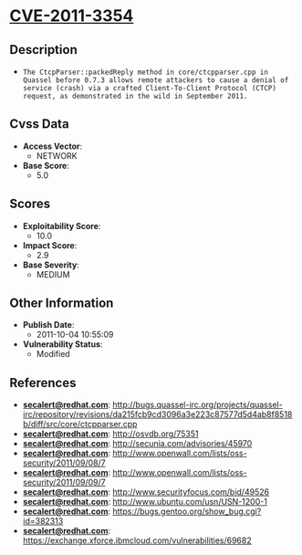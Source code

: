 
# [CVE-2011-3354](https://cve.mitre.org/cgi-bin/cvename.cgi?name=CVE-2011-3354)

## Description

- `The CtcpParser::packedReply method in core/ctcpparser.cpp in Quassel before 0.7.3 allows remote attackers to cause a denial of service (crash) via a crafted Client-To-Client Protocol (CTCP) request, as demonstrated in the wild in September 2011.`

## Cvss Data

- **Access Vector**:
  - NETWORK
- **Base Score**:
  - 5.0

## Scores

- **Exploitability Score**:
  - 10.0
- **Impact Score**:
  - 2.9
- **Base Severity**:
  - MEDIUM

## Other Information

- **Publish Date**:
  - 2011-10-04 10:55:09
- **Vulnerability Status**:
  - Modified

## References

- **secalert@redhat.com**: http://bugs.quassel-irc.org/projects/quassel-irc/repository/revisions/da215fcb9cd3096a3e223c87577d5d4ab8f8518b/diff/src/core/ctcpparser.cpp
- **secalert@redhat.com**: http://osvdb.org/75351
- **secalert@redhat.com**: http://secunia.com/advisories/45970
- **secalert@redhat.com**: http://www.openwall.com/lists/oss-security/2011/09/08/7
- **secalert@redhat.com**: http://www.openwall.com/lists/oss-security/2011/09/09/7
- **secalert@redhat.com**: http://www.securityfocus.com/bid/49526
- **secalert@redhat.com**: http://www.ubuntu.com/usn/USN-1200-1
- **secalert@redhat.com**: https://bugs.gentoo.org/show_bug.cgi?id=382313
- **secalert@redhat.com**: https://exchange.xforce.ibmcloud.com/vulnerabilities/69682
